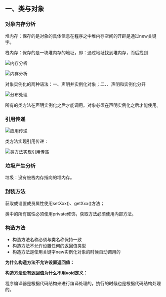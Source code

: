 ## 一、类与对象

### 对象内存分析

堆内存：保存的是对象的具体信息在程序之中堆内存空间的开辟是通过new关键字。

栈内存：保存的是一块堆内存的地址，即：通过地址找到堆内存，而后找到

![内存分析](/home/xiao_qi/Documents/Java后端/Java核心基础/img/深度截图_选择区域_20200225101212.png)

![内存分析](/home/xiao_qi/Documents/Java后端/Java核心基础/img/深度截图_选择区域_20200225101542.png)

对象实例化的两种语法：一、声明并实例化对象；二、、声明和实例化分开

![分布处理](/home/xiao_qi/Documents/Java后端/Java核心基础/img/深度截图_选择区域_20200225101942.png)

所有的类方法在声明实例化之后才能调用。对象必须在声明实例化之后才能使用。

### 引用传递

![应用传递](/home/xiao_qi/Documents/Java后端/Java核心基础/img/深度截图_选择区域_20200225102642.png)

类方法实现引用传递：

![类方法实现引用传递](/home/xiao_qi/Documents/Java后端/Java核心基础/img/深度截图_选择区域_20200225103311.png)

### 垃圾产生分析

垃圾：没有被栈内存指向的堆内存。

### 封装方法

获取或设置成员属性使用setXxx()、getXxx()方法；

类中的所有属性必须使用private修饰，获取方法必须使用内部方法。

### 构造方法

-   构造方法名称必须与类名称保持一致
-   构造方法不允许设置任何的返回值类型
-   构造方法是使用关键字new实例化对象的时候自动调用的

**为什么构造方法不允许设置返回值：**

**构造方法没有返回值为什么不用void定义：**

程序编译器是根据代码结构来进行编译处理的，执行的时候也是根据代码结构处理的。